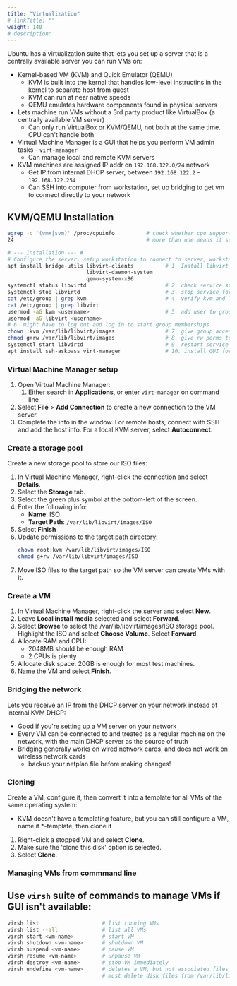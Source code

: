 ```yaml
---
title: "Virtualization"
# linkTitle: ""
weight: 140
# description:
---
```


Ubuntu has a virtualization suite that lets you set up a server that is a centrally available server you can run VMs on:
- Kernel-based VM (KVM) and Quick Emulator (QEMU)
  - KVM is built into the kernal that handles low-level instructins in the kernel to separate host from guest
  - KVM can run at near native speeds
  - QEMU emulates hardware components found in physical servers
- Lets machine run VMs without a 3rd party product like VirtualBox (a centrally available VM server)
  - Can only run VirtualBox or KVM/QEMU, not both at the same time. CPU can't handle both
- Virtual Machine Manager is a GUI that helps you perform VM admin tasks - `virt-manager`
  - Can manage local and remote KVM servers
- KVM machines are assigned IP addr on `192.168.122.0/24` network
  - Get IP from internal DHCP server, between `192.168.122.2` - `192.168.122.254`
  - Can SSH into computer from workstation, set up bridging to get vm to connect directly to your network


## KVM/QEMU Installation 

```bash
egrep -c '(vmx|svm)' /proc/cpuinfo          # check whether cpu supports virtualization extensions
24                                          # more than one means it supports

# --- Installation --- #
# Configure the server, setup workstation to connect to server, workstation to manage virtualization: 
apt install bridge-utils libvirt-clients          # 1. Install libvirt packages to make kvm/qemu work
                         libvirt-daemon-system
                         qemu-system-x86
systemctl status libvirtd                         # 2. check service status
systemctl stop libvirtd                           # 3. stop service for add'l configuration
cat /etc/group | grep kvm                         # 4. verify kvm and libvirtd groups were added
cat /etc/group | grep libvirt
usermod -aG kvm <username>                        # 5. add user to groups
usermod -aG libvirt <username>
# 6. might have to log out and log in to start group memberships
chown :kvm /var/lib/libvirt/images                # 7. give group access to access data in ../images
chmod g+rw /var/lib/libvirt/images                # 8. give rw perms to kvm group
systemctl start libvirtd                          # 9. restart service
apt install ssh-askpass virt-manager              # 10. install GUI for admin tasks
```

### Virtual Machine Manager setup

1. Open Virtual Machine Manager:
   1. Either search in **Applications**, or enter `virt-manager` on command line 
2. Select **File** > **Add Connection** to create a new connection to the VM server.
3. Complete the info in the window. For remote hosts, connect with SSH and add the host info. For a local KVM server, select **Autoconnect**.


### Create a storage pool

Create a new storage pool to store our ISO files:

1. In Virtual Machine Manager, right-click the connection and select **Details**.
2. Select the **Storage** tab.
3. Select the green plus symbol at the bottom-left of the screen.
4. Enter the following info:
   - **Name**: ISO 
   - **Target Path**: `/var/lib/libvirt/images/ISO`
5. Select **Finish**
6. Update permissions to the target path directory:
   ```bash 
   chown root:kvm /var/lib/libvirt/images/ISO
   chmod g+rw /var/lib/libvirt/images/ISO
   ```
7. Move ISO files to the target path so the VM server can create VMs with it.

### Create a VM 

1. In Virtual Machine Manager, right-click the server and select **New**.
2. Leave **Local install media** selected and select **Forward**.
3. Select **Browse** to select the /var/lib/libvirt/images/ISO storage pool. Highlight the ISO and select **Choose Volume**. Select **Forward**.
4. Allocate RAM and CPU:
   - 2048MB should be enough RAM
   - 2 CPUs is plenty
5. Allocate disk space. 20GB is enough for most test machines.
6. Name the VM and select **Finish**.

### Bridging the network

Lets you receive an IP from the DHCP server on your network instead of internal KVM DHCP:
- Good if you're setting up a VM server on your network
- Every VM can be connected to and treated as a regular machine on the network, with the main DHCP server as the source of truth
- Bridging generally works on wired network cards, and does not work on wireless network cards 
  - backup your netplan file before making changes!


### Cloning 

Create a VM, configure it, then convert it into a template for all VMs of the same operating system:
- KVM doesn't have a templating feature, but you can still configure a VM, name it *-template, then clone it

1. Right-click a stopped VM and select **Clone**.
2. Make sure the 'clone this disk' option is selected.
3. Select **Clone**.

### Managing VMs from commmand line 

Use `virsh` suite of commands to manage VMs if GUI isn't available:
- 

```bash
virsh list                    # list running VMs
virsh list --all              # list all VMs
virsh start <vm-name>         # start VM
virsh shutdown <vm-name>      # shutdown VM
virsh suspend <vm-name>       # pause VM
virsh resume <vm-name>        # unpause VM
virsh destroy <vm-name>       # stop VM immediately
virsh undefine <vm-name>      # deletes a VM, but not associated files
                              # must delete disk files from /var/lib/libvirt/images
```



























